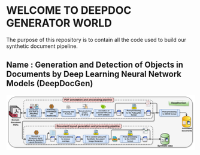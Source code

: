 # WELCOME TO DEEPDOC GENERATOR WORLD
The purpose of this repository is to contain all the code used to build our synthetic document pipeline. 
## Name : Generation and Detection of Objects in Documents by Deep Learning Neural Network Models (DeepDocGen)

<p align="center">
  <img width="1000"  src="DeepDocGen_v1.png">
</p>
